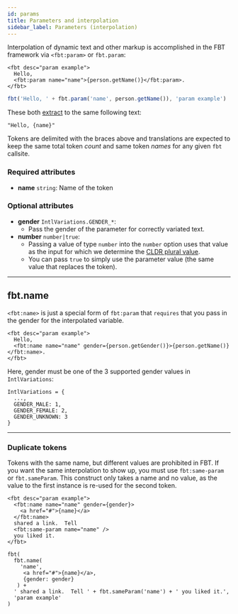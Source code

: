 ```yaml
---
id: params
title: Parameters and interpolation
sidebar_label: Parameters (interpolation)
---
```

Interpolation of dynamic text and other markup is accomplished in the FBT framework via `<fbt:param>` or `fbt.param`:

```
<fbt desc="param example">
  Hello,
  <fbt:param name="name">{person.getName()}</fbt:param>.
</fbt>
```

```js
fbt('Hello, ' + fbt.param('name', person.getName()), 'param example')
```

These both [extract](collection.md) to the same following text:

```
"Hello, {name}"
```

Tokens are delimited with the braces above and translations are expected to keep the same total token *count* and same token *names* for any given `fbt` callsite.

### Required attributes
* **name** `string`: Name of the token

### Optional attributes
* **gender** `IntlVariations.GENDER_*`:
  * Pass the gender of the parameter for correctly variated text.
* **number** `number|true`:
  * Passing a value of type `number` into the `number` option uses that
value as the input for which we determine the [CLDR plural
value](http://cldr.unicode.org/index/cldr-spec/plural-rules).
  * You can pass `true` to simply use the parameter value (the same value that replaces the token).

--------------------------------------------------------------------------------

## fbt.name
`<fbt:name>` is just a special form of `fbt:param` that `requires` that you pass in the gender for the interpolated variable.
```
<fbt desc="param example">
  Hello,
  <fbt:name name="name" gender={person.getGender()}>{person.getName()}</fbt:name>.
</fbt>
```

Here, gender must be one of the 3 supported gender values in `IntlVariations`:

```
IntlVariations = {
  ...,
  GENDER_MALE: 1,
  GENDER_FEMALE: 2,
  GENDER_UNKNOWN: 3
}
```
--------------------------------------------------------------------------------
### Duplicate tokens
Tokens with the same name, but different values are prohibited in FBT.
If you want the same interpolation to show up, you must use
`fbt:same-param` or `fbt.sameParam`.  This construct only takes a name
and no value, as the value to the first instance is re-used for the
second token.

```
<fbt desc="param example">
  <fbt:name name="name" gender={gender}>
    <a href="#">{name}</a>
  </fbt:name>
  shared a link.  Tell
  <fbt:same-param name="name" />
  you liked it.
</fbt>

fbt(
  fbt.name(
    'name',
     <a href="#">{name}</a>,
     {gender: gender}
   ) +
  ' shared a link.  Tell ' + fbt.sameParam('name') + ' you liked it.',
  'param example'
)
```
